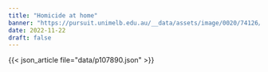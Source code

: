 ```yaml
---
title: "Homicide at home"
banner: "https://pursuit.unimelb.edu.au/__data/assets/image/0020/74126/3754dcb6f81f6ff343c98d4012ecef3b63916a05.jpg"
date: 2022-11-22
draft: false
---
```


{{< json_article file="data/p107890.json" >}}
